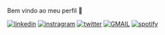 Bem vindo ao meu perfil 👋

[![linkedin](https://img.shields.io/badge/LinkedIn-0077B5?style=for-the-badge&logo=linkedin&logoColor=white
)](https://www.linkedin.com/in/ariel-b-cezimbra-854781180/)
[![instragram](https://img.shields.io/badge/Instagram-E4405F?style=for-the-badge&logo=instagram&logoColor=white
)](https://www.instagram.com/ariel_borger/)
[![twitter](https://img.shields.io/badge/Twitter-1DA1F2?style=for-the-badge&logo=twitter&logoColor=white)](https://twitter.com/_borgeer)
[![GMAIL](https://img.shields.io/badge/Gmail-D14836?style=for-the-badge&logo=gmail&logoColor=white)](https://ariel.borgeer@gmail.com)
[![spotify](https://img.shields.io/badge/Spotify-1ED760?&style=for-the-badge&logo=spotify&logoColor=white)](https://open.spotify.com/playlist/4BelbX9VOZJHK39Zbr34GM?si=5428dac8624f444f)
